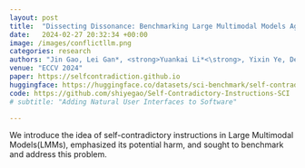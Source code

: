 ```yaml
---
layout: post
title:  "Dissecting Dissonance: Benchmarking Large Multimodal Models Against Self-contradictory Instructions"
date:   2024-02-27 20:32:34 +00:00
image: /images/conflictllm.png
categories: research
authors: "Jin Gao, Lei Gan*, <strong>Yuankai Li*<\strong>, Yixin Ye, Dequan Wang"
venue: "ECCV 2024"
paper: https://selfcontradiction.github.io
huggingface: https://huggingface.co/datasets/sci-benchmark/self-contradictory
code: https://github.com/shiyegao/Self-Contradictory-Instructions-SCI
# subtitle: "Adding Natural User Interfaces to Software"

---
```


We introduce the idea of self-contradictory instructions in Large Multimodal Models(LMMs), emphasized its potential harm, and sought to benchmark and address this problem.
